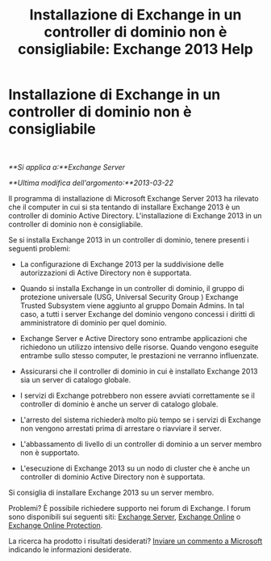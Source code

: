 ﻿---
title: 'Installazione di Exchange in un controller di dominio non è consigliabile: Exchange 2013 Help'
TOCTitle: Installazione di Exchange in un controller di dominio non è consigliabile
ms:assetid: 48922de2-a68c-4092-96a5-d38c8e5f49f5
ms:mtpsurl: https://technet.microsoft.com/it-it/library/ms.exch.setupreadiness.warninginstallexchangerolesondomaincontroller(v=EXCHG.150)
ms:contentKeyID: 50480512
ms.date: 05/22/2018
mtps_version: v=EXCHG.150
ms.translationtype: MT
---

# Installazione di Exchange in un controller di dominio non è consigliabile

 

_**Si applica a:**Exchange Server_

_**Ultima modifica dell'argomento:**2013-03-22_

Il programma di installazione di Microsoft Exchange Server 2013 ha rilevato che il computer in cui si sta tentando di installare Exchange 2013 è un controller di dominio Active Directory. L'installazione di Exchange 2013 in un controller di dominio non è consigliabile.

Se si installa Exchange 2013 in un controller di dominio, tenere presenti i seguenti problemi:

  - La configurazione di Exchange 2013 per la suddivisione delle autorizzazioni di Active Directory non è supportata.

  - Quando si installa Exchange in un controller di dominio, il gruppo di protezione universale (USG, Universal Security Group ) Exchange Trusted Subsystem viene aggiunto al gruppo Domain Admins. In tal caso, a tutti i server Exchange del dominio vengono concessi i diritti di amministratore di dominio per quel dominio.

  - Exchange Server e Active Directory sono entrambe applicazioni che richiedono un utilizzo intensivo delle risorse. Quando vengono eseguite entrambe sullo stesso computer, le prestazioni ne verranno influenzate.

  - Assicurarsi che il controller di dominio in cui è installato Exchange 2013 sia un server di catalogo globale.

  - I servizi di Exchange potrebbero non essere avviati correttamente se il controller di dominio è anche un server di catalogo globale.

  - L'arresto del sistema richiederà molto più tempo se i servizi di Exchange non vengono arrestati prima di arrestare o riavviare il server.

  - L'abbassamento di livello di un controller di dominio a un server membro non è supportato.

  - L'esecuzione di Exchange 2013 su un nodo di cluster che è anche un controller di dominio Active Directory non è supportata.

Si consiglia di installare Exchange 2013 su un server membro.

Problemi? È possibile richiedere supporto nei forum di Exchange. I forum sono disponibili sui seguenti siti: [Exchange Server](https://go.microsoft.com/fwlink/p/?linkid=60612), [Exchange Online](https://go.microsoft.com/fwlink/p/?linkid=267542) o [Exchange Online Protection](https://go.microsoft.com/fwlink/p/?linkid=285351).

La ricerca ha prodotto i risultati desiderati? [Inviare un commento a Microsoft](mailto:exsetuphelpfeedback@microsoft.com?subject=exchange%202013%20setup%20help%20feedback) indicando le informazioni desiderate.

